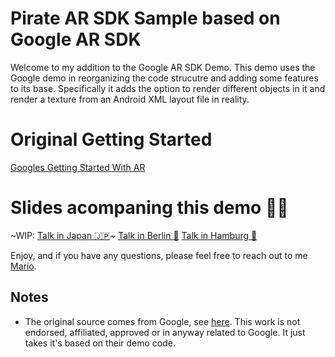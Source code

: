 Pirate AR SDK Sample based on Google AR SDK
===========================================

Welcome to my addition to the Google AR SDK Demo. This demo uses the Google demo in reorganizing the code strucutre and adding some features to its base. Specifically it adds the option to render different objects in it and render a texture from an Android XML layout file in reality.

Original Getting Started
========================

[Googles Getting Started With AR](https://developers.google.com/ar/develop/java/getting-started)


Slides acompaning this demo 🏴‍☠️
=============================

~WIP: [Talk in Japan   🇯🇵](https://bit.ly/pirate-ar-japan)~
[Talk in Berlin  🐻](https://bit.ly/pirate-ar-berlin)
[Talk in Hamburg 🍔](https://bit.ly/pirate-ar-slides)

Enjoy, and if you have any questions, please feel free to reach out to me [Mario](twitter.com/mario.bodemann).

Notes
----------------

* The original source comes from Google, see [here](https://github.com/google-ar/arcore-android-sdk). This work is not endorsed, affiliated, approved or in anyway related to Google. It just takes it's based on their demo code.

